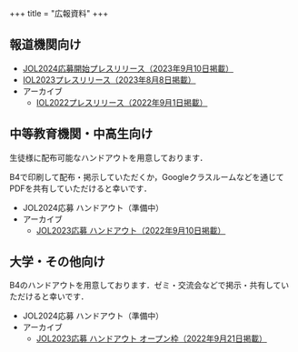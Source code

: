 +++
title = "広報資料"
+++

## 報道機関向け

- [JOL2024応募開始プレスリリース（2023年9月10日掲載）](/pdf/release/jol2024_appl_release.pdf)
- [IOL2023プレスリリース（2023年8月8日掲載）](/pdf/release/iol2023_release.pdf)
- アーカイブ
  - [IOL2022プレスリリース（2022年9月1日掲載）](/pdf/release/iol2022_release.pdf)

## 中等教育機関・中高生向け

生徒様に配布可能なハンドアウトを用意しております．

B4で印刷して配布・掲示していただくか，Googleクラスルームなどを通じてPDFを共有していただけると幸いです．

- JOL2024応募 ハンドアウト（準備中）
- アーカイブ
  - [JOL2023応募 ハンドアウト（2022年9月10日掲載）](/pdf/school/jol2023-handout.pdf)

## 大学・その他向け

B4のハンドアウトを用意しております．ゼミ・交流会などで掲示・共有していただけると幸いです．

- JOL2024応募 ハンドアウト（準備中）
- アーカイブ
  - [JOL2023応募 ハンドアウト オープン枠（2022年9月21日掲載）](/pdf/school/jol2023-handout-open.pdf)
